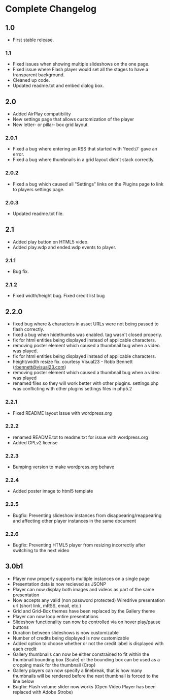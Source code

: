 Complete Changelog
====

## 1.0
* First stable release.

### 1.1
* Fixed issues when showing multiple slideshows on the one page.
* Fixed issue where Flash player would set all the stages to have a transparent background.
* Cleaned up code.
* Updated readme.txt and embed dialog box. 

## 2.0
* Added AirPlay compatibility
* New settings page that allows customization of the player
* New letter- or pillar- box grid layout

### 2.0.1
* Fixed a bug where entering an RSS that started with 'feed://' gave an error.
* Fixed a bug where thumbnails in a grid layout didn't stack correctly.

### 2.0.2
* Fixed a bug which caused all "Settings" links on the Plugins page to link to players settings page.

### 2.0.3
* Updated readme.txt file.

## 2.1
* Added play button on HTML5 video.
* Added play.wdp and ended.wdp events to player.

### 2.1.1
* Bug fix.

### 2.1.2
* Fixed width/height bug.  Fixed credit list bug

## 2.2.0
* fixed bug where & characters in asset URLs were not being passed to flash correctly.
* fixed a bug when hidethumbs was enabled. tag wasn't closed properly.
* fix for html entities being displayed instead of applicable characters.
* removing poster element which caused a thumbnail bug when a video was played.
* fix for html entities being displayed instead of applicable characters.
* height/width resize fix. courtesy Visual23 - Robb Bennett (rbennett@visual23.com)
* removing poster element which caused a thumbnail bug when a video was played
* renamed files so they will work better with other plugins.  settings.php was conflicting with other plugins settings files in php5.2

### 2.2.1
* Fixed README layout issue with wordpress.org

### 2.2.2
* renamed README.txt to readme.txt for issue with wordpress.org
* Added GPLv2 license

### 2.2.3
* Bumping version to make wordpress.org behave

### 2.2.4
* Added poster image to html5 template

### 2.2.5
* Bugfix: Preventing slideshow instances from disappearing/reappearing and affecting other player instances in the same document

### 2.2.6
* Bugfix: Preventing HTML5 player from resizing incorrectly after switching to the next video

## 3.0b1
* Player now properly supports multiple instances on a single page
* Presentation data is now recieved as JSONP
* Player can now display both images and videos as part of the same presentation
* Now accepts any valid (non password protected) Wiredrive presentation url (short link, mRSS, email, etc.)
* Grid and Grid-Box themes have been replaced by the Gallery theme
* Player can now loop entire presentations
* Slideshow functionality can now be controlled via on hover play/pause buttons
* Duration between slideshows is now customizable
* Number of credits being displayed is now customizable
* Added option to choose whether or not the credit label is displayed with each credit
* Gallery thumbnails can now be either constrained to fit within the thumbnail bounding box (Scale) or the bounding box can be used as a cropping mask for the thumbnail (Crop)
* Gallery players can now specify a linebreak, that is how many thumbnails will be rendered before the next thumbnail is forced to the line below
* Bugfix: Flash volume slider now works (Open Video Player has been replaced with Adobe Strobe)
